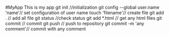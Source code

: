 #MyApp
This is my app
git init //initialization
git config --global user.name 'name'// set configuration of user name
touch 'filename'// create file
git add . // add all file
git status //check status
git add *.html // get any html files
git commit // commit
git push // push to repository
git commit -m 'any comment'// commit with any comment
